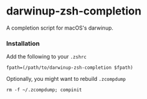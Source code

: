 darwinup-zsh-completion
=======================

A completion script for macOS's darwinup.

### Installation

Add the following to your `.zshrc`

    fpath=(/path/to/darwinup-zsh-completion $fpath)

Optionally, you might want to rebuild `.zcompdump`

    rm -f ~/.zcompdump; compinit
